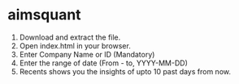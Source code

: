 # aimsquant

1. Download and extract the file.
2. Open index.html in your browser.
3. Enter Company Name or ID (Mandatory)
4. Enter the range of date (From - to, YYYY-MM-DD)
5. Recents shows you the insights of upto 10 past days from now.
